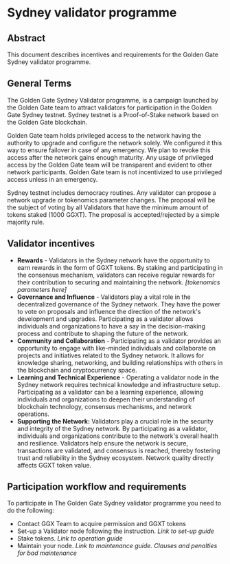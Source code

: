# Sydney validator programme

## Abstract <a href="#abstract" id="abstract"></a>

This document describes incentives and requirements for the Golden Gate Sydney validator programme.

## General Terms <a href="#general-terms" id="general-terms"></a>

The Golden Gate Sydney Validator programme, is a campaign launched by the Golden Gate team to attract validators for participation in the Golden Gate Sydney testnet. Sydney testnet is a Proof-of-Stake network based on the Golden Gate blockchain.

Golden Gate team holds privileged access to the network having the authority to upgrade and configure the network solely. We configured it this way to ensure failover in case of any emergency. We plan to revoke this access after the network gains enough maturity. Any usage of privileged access by the Golden Gate team will be transparent and evident to other network participants. Golden Gate team is not incentivized to use privileged access unless in an emergency.

Sydney testnet includes democracy routines. Any validator can propose a network upgrade or tokenomics parameter changes. The proposal will be the subject of voting by all Validators that have the minimum amount of tokens staked (1000 GGXT). The proposal is accepted/rejected by a simple majority rule.

## Validator incentives <a href="#validator-incentives" id="validator-incentives"></a>

* **Rewards** - Validators in the Sydney network have the opportunity to earn rewards in the form of GGXT tokens. By staking and participating in the consensus mechanism, validators can receive regular rewards for their contribution to securing and maintaining the network. _\[tokenomics parameters here]_
* **Governance and Influence** - Validators play a vital role in the decentralized governance of the Sydney network. They have the power to vote on proposals and influence the direction of the network's development and upgrades. Participating as a validator allows individuals and organizations to have a say in the decision-making process and contribute to shaping the future of the network.
* **Community and Collaboration** - Participating as a validator provides an opportunity to engage with like-minded individuals and collaborate on projects and initiatives related to the Sydney network. It allows for knowledge sharing, networking, and building relationships with others in the blockchain and cryptocurrency space.
* **Learning and Technical Experience** - Operating a validator node in the Sydney network requires technical knowledge and infrastructure setup. Participating as a validator can be a learning experience, allowing individuals and organizations to deepen their understanding of blockchain technology, consensus mechanisms, and network operations.
* **Supporting the Network:** Validators play a crucial role in the security and integrity of the Sydney network. By participating as a validator, individuals and organizations contribute to the network's overall health and resilience. Validators help ensure the network is secure, transactions are validated, and consensus is reached, thereby fostering trust and reliability in the Sydney ecosystem. Network quality directly affects GGXT token value.

## Participation workflow and requirements <a href="#participation-workflow-and-requirements" id="participation-workflow-and-requirements"></a>

To participate in The Golden Gate Sydney validator programme you need to do the following:

* Contact GGX Team to acquire permission and GGXT tokens
* Set-up a Validator node following the instruction. _Link to set-up guide_
* Stake tokens. _Link to operation guide_
* Maintain your node. _Link to maintenance guide. Clauses and penalties for bad maintenance_
